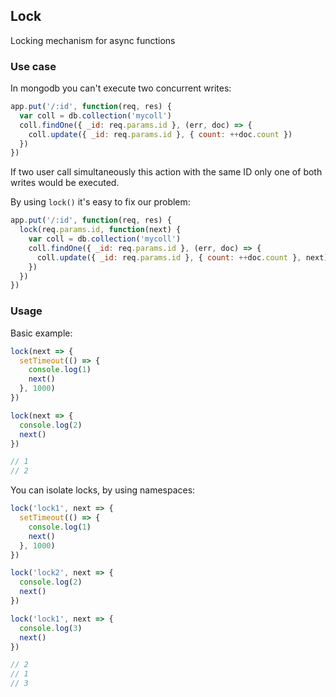## Lock

Locking mechanism for async functions

### Use case

In mongodb you can't execute two concurrent writes:

```js
app.put('/:id', function(req, res) {
  var coll = db.collection('mycoll')
  coll.findOne({ _id: req.params.id }, (err, doc) => {
    coll.update({ _id: req.params.id }, { count: ++doc.count })
  })
})
```

If two user call simultaneously this action with the same ID only one of both writes would be executed.

By using `lock()` it's easy to fix our problem:

```js
app.put('/:id', function(req, res) {
  lock(req.params.id, function(next) {
    var coll = db.collection('mycoll')
    coll.findOne({ _id: req.params.id }, (err, doc) => {
      coll.update({ _id: req.params.id }, { count: ++doc.count }, next)
    })
  })
})
```


### Usage

Basic example:

```js
lock(next => {
  setTimeout(() => {
    console.log(1)
    next()
  }, 1000)
})

lock(next => {
  console.log(2)
  next()
})

// 1
// 2
```

You can isolate locks, by using namespaces:

```js
lock('lock1', next => {
  setTimeout(() => {
    console.log(1)
    next()
  }, 1000)
})

lock('lock2', next => {
  console.log(2)
  next()
})

lock('lock1', next => {
  console.log(3)
  next()
})

// 2
// 1
// 3
```
